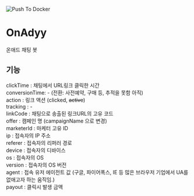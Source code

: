 ![Push To Docker](https://github.com/whileTrueDev/OnAdyy/workflows/Push%20To%20Docker/badge.svg?branch=master)

# OnAdyy

온애드 채팅 봇

## 기능

clickTime     : 채팅에서 URL링크 클릭한 시간  
conversionTime: - (전환: 사전예약, 구매 등, 추적을 못함 아직)  
action        : 링크 액션 (clicked, ~~active~~)  
tracking      : -  
linkCode      : 채팅으로 송출된 링크URL의 고유 코드  
offer         : 캠페인 명 (campaignName 으로 변경)  
marketerId    : 마케터 고유 ID  
ip            : 접속자의 IP 주소  
referer       : 접속자의 리퍼러 경로  
device        : 접속자의 디바이스  
os            : 접속자의 OS  
version       : 접속자의 OS 버전  
agent         : 접속 유저 에이전트 값 (구글, 파이어폭스, IE 등 많은 브라우저 기업에서 UA를 없애고자 하는 움직임.)  
payout        : 클릭시 발생 금액  

